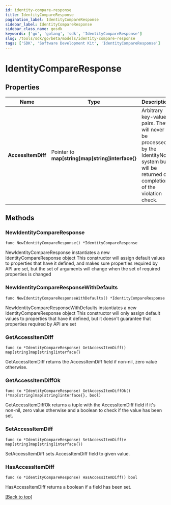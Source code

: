 ```yaml
---
id: identity-compare-response
title: IdentityCompareResponse
pagination_label: IdentityCompareResponse
sidebar_label: IdentityCompareResponse
sidebar_class_name: gosdk
keywords: ['go', 'golang', 'sdk', 'IdentityCompareResponse'] 
slug: /tools/sdk/go/beta/models/identity-compare-response
tags: ['SDK', 'Software Development Kit', 'IdentityCompareResponse']
---
```


# IdentityCompareResponse

## Properties

Name | Type | Description | Notes
------------ | ------------- | ------------- | -------------
**AccessItemDiff** |  Pointer to **map[string]map[string]interface{}** | Arbitrary key-value pairs. They will never be processed by the IdentityNow system but will be returned on completion of the violation check. | [optional] 

## Methods

### NewIdentityCompareResponse

`func NewIdentityCompareResponse() *IdentityCompareResponse`

NewIdentityCompareResponse instantiates a new IdentityCompareResponse object
This constructor will assign default values to properties that have it defined,
and makes sure properties required by API are set, but the set of arguments
will change when the set of required properties is changed

### NewIdentityCompareResponseWithDefaults

`func NewIdentityCompareResponseWithDefaults() *IdentityCompareResponse`

NewIdentityCompareResponseWithDefaults instantiates a new IdentityCompareResponse object
This constructor will only assign default values to properties that have it defined,
but it doesn't guarantee that properties required by API are set

### GetAccessItemDiff

`func (o *IdentityCompareResponse) GetAccessItemDiff() map[string]map[string]interface{}`

GetAccessItemDiff returns the AccessItemDiff field if non-nil, zero value otherwise.

### GetAccessItemDiffOk

`func (o *IdentityCompareResponse) GetAccessItemDiffOk() (*map[string]map[string]interface{}, bool)`

GetAccessItemDiffOk returns a tuple with the AccessItemDiff field if it's non-nil, zero value otherwise
and a boolean to check if the value has been set.

### SetAccessItemDiff

`func (o *IdentityCompareResponse) SetAccessItemDiff(v map[string]map[string]interface{})`

SetAccessItemDiff sets AccessItemDiff field to given value.

### HasAccessItemDiff

`func (o *IdentityCompareResponse) HasAccessItemDiff() bool`

HasAccessItemDiff returns a boolean if a field has been set.


[[Back to top]](#) 


